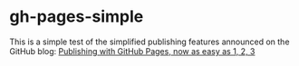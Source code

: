 # gh-pages-simple

This is a simple test of the simplified publishing features announced on the GitHub blog:
[Publishing with GitHub Pages, now as easy as 1, 2, 3](https://github.com/blog/2289-publishing-with-github-pages-now-as-easy-as-1-2-3)
